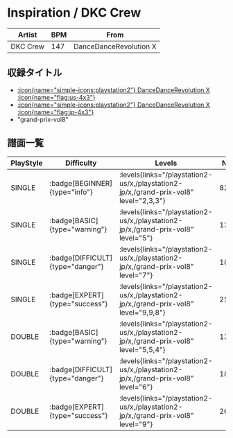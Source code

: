 # Inspiration / DKC Crew

|Artist|BPM|From|
|------|---|----|
|DKC Crew|147|DanceDanceRevolution X|

## 収録タイトル

- [:icon{name="simple-icons:playstation2"} DanceDanceRevolution X :icon{name="flag:us-4x3"}](/playstation2-us/x)
- [:icon{name="simple-icons:playstation2"} DanceDanceRevolution X :icon{name="flag:jp-4x3"}](/playstation2-jp/x)
- "grand-prix-vol8"

## 譜面一覧

|PlayStyle|Difficulty|Levels|Notes|Movie|
|---------|----------|------|-----|-----|
|SINGLE| :badge[BEGINNER]{type="info"}| :levels{links="/playstation2-us/x,/playstation2-jp/x,/grand-prix-vol8" level="2,3,3"}|82/0||
|SINGLE| :badge[BASIC]{type="warning"}| :levels{links="/playstation2-us/x,/playstation2-jp/x,/grand-prix-vol8" level="5"}|139/4||
|SINGLE| :badge[DIFFICULT]{type="danger"}| :levels{links="/playstation2-us/x,/playstation2-jp/x,/grand-prix-vol8" level="7"}|188/10||
|SINGLE| :badge[EXPERT]{type="success"}| :levels{links="/playstation2-us/x,/playstation2-jp/x,/grand-prix-vol8" level="9,9,8"}|255/14||
|DOUBLE| :badge[BASIC]{type="warning"}| :levels{links="/playstation2-us/x,/playstation2-jp/x,/grand-prix-vol8" level="5,5,4"}|132/4||
|DOUBLE| :badge[DIFFICULT]{type="danger"}| :levels{links="/playstation2-us/x,/playstation2-jp/x,/grand-prix-vol8" level="6"}|183/13||
|DOUBLE| :badge[EXPERT]{type="success"}| :levels{links="/playstation2-us/x,/playstation2-jp/x,/grand-prix-vol8" level="9"}|261/10||
